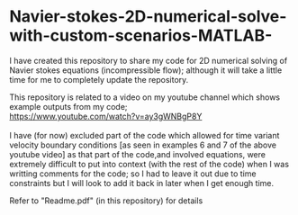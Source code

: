 # Navier-stokes-2D-numerical-solve-with-custom-scenarios-MATLAB-
 I have created this repository to share my code for 2D numerical solving of Navier stokes equations (incompressible flow); although it will take a little time for me to completely update the repository.<br />
 
 This repository is related to a video on my youtube channel which shows example outputs from my code;<br />
 https://www.youtube.com/watch?v=ay3gWNBgP8Y<br /> 
 <br /> 
I have (for now) excluded part of the code which allowed for time variant velocity boundary conditions [as seen in examples 6 and 7 of the above youtube video] as that part of the code,and involved equations, were extremely difficult to put into context (with the rest of the code) when I was writting comments for the code; so I had to leave it out due to time constraints but I will look to add it back in later when I get enough time.   
  
  
Refer to "Readme.pdf" (in this repository) for details<br />


